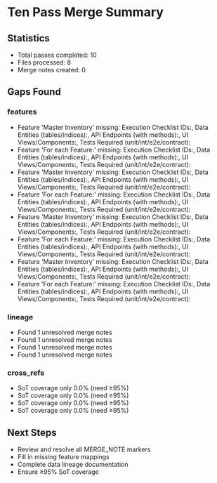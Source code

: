# Ten Pass Merge Summary

## Statistics
- Total passes completed: 10
- Files processed: 8
- Merge notes created: 0

## Gaps Found

### features
- Feature 'Master Inventory' missing: Execution Checklist IDs:, Data Entities (tables/indices):, API Endpoints (with methods):, UI Views/Components:, Tests Required (unit/int/e2e/contract):
- Feature 'For each Feature:' missing: Execution Checklist IDs:, Data Entities (tables/indices):, API Endpoints (with methods):, UI Views/Components:, Tests Required (unit/int/e2e/contract):
- Feature 'Master Inventory' missing: Execution Checklist IDs:, Data Entities (tables/indices):, API Endpoints (with methods):, UI Views/Components:, Tests Required (unit/int/e2e/contract):
- Feature 'For each Feature:' missing: Execution Checklist IDs:, Data Entities (tables/indices):, API Endpoints (with methods):, UI Views/Components:, Tests Required (unit/int/e2e/contract):
- Feature 'Master Inventory' missing: Execution Checklist IDs:, Data Entities (tables/indices):, API Endpoints (with methods):, UI Views/Components:, Tests Required (unit/int/e2e/contract):
- Feature 'For each Feature:' missing: Execution Checklist IDs:, Data Entities (tables/indices):, API Endpoints (with methods):, UI Views/Components:, Tests Required (unit/int/e2e/contract):
- Feature 'Master Inventory' missing: Execution Checklist IDs:, Data Entities (tables/indices):, API Endpoints (with methods):, UI Views/Components:, Tests Required (unit/int/e2e/contract):
- Feature 'For each Feature:' missing: Execution Checklist IDs:, Data Entities (tables/indices):, API Endpoints (with methods):, UI Views/Components:, Tests Required (unit/int/e2e/contract):

### lineage
- Found 1 unresolved merge notes
- Found 1 unresolved merge notes
- Found 1 unresolved merge notes
- Found 1 unresolved merge notes

### cross_refs
- SoT coverage only 0.0% (need ≥95%)
- SoT coverage only 0.0% (need ≥95%)
- SoT coverage only 0.0% (need ≥95%)
- SoT coverage only 0.0% (need ≥95%)

## Next Steps
- Review and resolve all MERGE_NOTE markers
- Fill in missing feature mappings
- Complete data lineage documentation
- Ensure ≥95% SoT coverage
